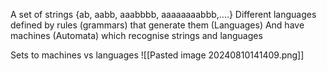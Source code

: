A set of strings
{ab, aabb, aaabbbb, aaaaaaaabbb,....}
Different languages defined by rules (grammars) that generate them (Languages)
And have machines (Automata) which recognise strings and languages

Sets to machines vs languages
![[Pasted image 20240810141409.png]]